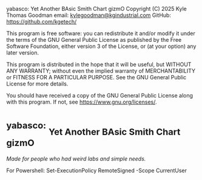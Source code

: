yabasco: Yet Another BAsic Smith Chart gizmO
Copyright (C) 2025  Kyle Thomas Goodman
email: kylegoodman@kgindustrial.com
GitHub: https://github.com/kgetech/

This program is free software: you can redistribute it and/or modify
it under the terms of the GNU General Public License as published by
the Free Software Foundation, either version 3 of the License, or
(at your option) any later version.

This program is distributed in the hope that it will be useful,
but WITHOUT ANY WARRANTY; without even the implied warranty of
MERCHANTABILITY or FITNESS FOR A PARTICULAR PURPOSE.  See the
GNU General Public License for more details.

You should have received a copy of the GNU General Public License
along with this program.  If not, see <https://www.gnu.org/licenses/>.

# <sup>yabasco:</sup> <sub>Yet Another BAsic Smith Chart gizmO</sub>

*Made for people who had weird labs and simple needs.* 

For Powershell:
Set-ExecutionPolicy RemoteSigned -Scope CurrentUser
